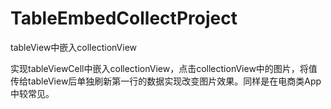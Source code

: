 # TableEmbedCollectProject
tableView中嵌入collectionView

实现tableViewCell中嵌入collectionView，点击collectionView中的图片，将值传给tableView后单独刷新第一行的数据实现改变图片效果。同样是在电商类App中较常见。

